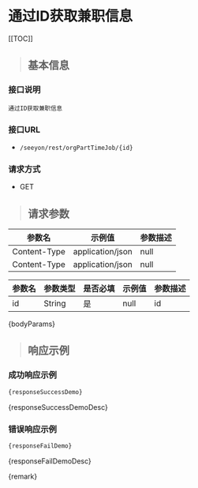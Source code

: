 # 通过ID获取兼职信息

[[TOC]]

>## 基本信息

### 接口说明
```text
通过ID获取兼职信息
```

### 接口URL

- `/seeyon/rest/orgPartTimeJob/{id}`

### 请求方式
- GET

>## 请求参数

参数名 | 示例值 | 参数描述 
 --- | --- | ---
Content-Type|application/json|null
Content-Type|application/json|null




参数名 | 参数类型 | 是否必填 | 示例值 | 参数描述 
 ---| ---| --- | --- | --- 
id|String|是|null|id

{bodyParams}

> ## 响应示例

### 成功响应示例
```javascript
{responseSuccessDemo}
```

{responseSuccessDemoDesc}

### 错误响应示例
```javascript
{responseFailDemo}
```

{responseFailDemoDesc}


{remark}
